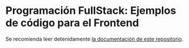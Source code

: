 # Programación FullStack: Ejemplos de código para el Frontend

Se recomienda leer detenidamente [la documentación de este repositorio][l1].

[l1]:documentaciòn/README.md
